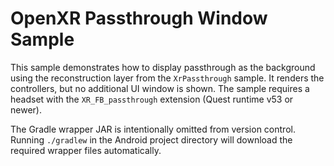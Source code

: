# OpenXR Passthrough Window Sample

This sample demonstrates how to display passthrough as the background using the reconstruction layer from the `XrPassthrough` sample. It renders the controllers, but no additional UI window is shown.
The sample requires a headset with the `XR_FB_passthrough` extension (Quest runtime v53 or newer).

The Gradle wrapper JAR is intentionally omitted from version control. Running
`./gradlew` in the Android project directory will download the required wrapper files automatically.
